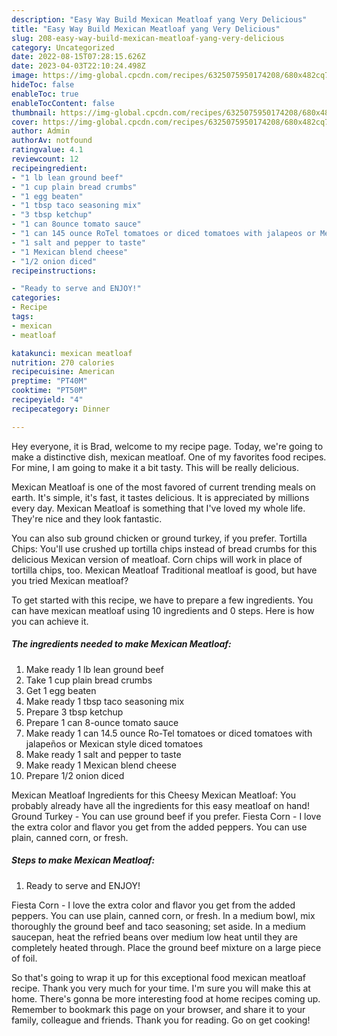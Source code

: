 ```yaml
---
description: "Easy Way Build Mexican Meatloaf yang Very Delicious"
title: "Easy Way Build Mexican Meatloaf yang Very Delicious"
slug: 208-easy-way-build-mexican-meatloaf-yang-very-delicious
category: Uncategorized
date: 2022-08-15T07:28:15.626Z
date: 2023-04-03T22:10:24.498Z
image: https://img-global.cpcdn.com/recipes/6325075950174208/680x482cq70/mexican-meatloaf-recipe-main-photo.jpg
hideToc: false
enableToc: true
enableTocContent: false
thumbnail: https://img-global.cpcdn.com/recipes/6325075950174208/680x482cq70/mexican-meatloaf-recipe-main-photo.jpg
cover: https://img-global.cpcdn.com/recipes/6325075950174208/680x482cq70/mexican-meatloaf-recipe-main-photo.jpg
author: Admin
authorAv: notfound
ratingvalue: 4.1
reviewcount: 12
recipeingredient:
- "1 lb lean ground beef"
- "1 cup plain bread crumbs"
- "1 egg beaten"
- "1 tbsp taco seasoning mix"
- "3 tbsp ketchup"
- "1 can 8ounce tomato sauce"
- "1 can 145 ounce RoTel tomatoes or diced tomatoes with jalapeos or Mexican style diced tomatoes"
- "1 salt and pepper to taste"
- "1 Mexican blend cheese"
- "1/2 onion diced"
recipeinstructions:

- "Ready to serve and ENJOY!"
categories:
- Recipe
tags:
- mexican
- meatloaf

katakunci: mexican meatloaf 
nutrition: 270 calories
recipecuisine: American
preptime: "PT40M"
cooktime: "PT50M"
recipeyield: "4"
recipecategory: Dinner

---
```



Hey everyone, it is Brad, welcome to my recipe page. Today, we're going to make a distinctive dish, mexican meatloaf. One of my favorites food recipes. For mine, I am going to make it a bit tasty. This will be really delicious.

Mexican Meatloaf is one of the most favored of current trending meals on earth. It's simple, it's fast, it tastes delicious. It is appreciated by millions every day. Mexican Meatloaf is something that I've loved my whole life. They're nice and they look fantastic.

You can also sub ground chicken or ground turkey, if you prefer. Tortilla Chips: You&#39;ll use crushed up tortilla chips instead of bread crumbs for this delicious Mexican version of meatloaf. Corn chips will work in place of tortilla chips, too. Mexican Meatloaf Traditional meatloaf is good, but have you tried Mexican meatloaf?


To get started with this recipe, we have to prepare a few ingredients. You can have mexican meatloaf using 10 ingredients and 0 steps. Here is how you can achieve it.

<!--inarticleads1-->

##### The ingredients needed to make Mexican Meatloaf:

1. Make ready 1 lb lean ground beef
1. Take 1 cup plain bread crumbs
1. Get 1 egg beaten
1. Make ready 1 tbsp taco seasoning mix
1. Prepare 3 tbsp ketchup
1. Prepare 1 can 8-ounce tomato sauce
1. Make ready 1 can 14.5 ounce Ro-Tel tomatoes or diced tomatoes with jalapeños or Mexican style diced tomatoes
1. Make ready 1 salt and pepper to taste
1. Make ready 1 Mexican blend cheese
1. Prepare 1/2 onion diced


Mexican Meatloaf Ingredients for this Cheesy Mexican Meatloaf: You probably already have all the ingredients for this easy meatloaf on hand! Ground Turkey - You can use ground beef if you prefer. Fiesta Corn - I love the extra color and flavor you get from the added peppers. You can use plain, canned corn, or fresh. 

<!--inarticleads2-->

##### Steps to make Mexican Meatloaf:


1. Ready to serve and ENJOY!

Fiesta Corn - I love the extra color and flavor you get from the added peppers. You can use plain, canned corn, or fresh. In a medium bowl, mix thoroughly the ground beef and taco seasoning; set aside. In a medium saucepan, heat the refried beans over medium low heat until they are completely heated through. Place the ground beef mixture on a large piece of foil. 

So that's going to wrap it up for this exceptional food mexican meatloaf recipe. Thank you very much for your time. I'm sure you will make this at home. There's gonna be more interesting food at home recipes coming up. Remember to bookmark this page on your browser, and share it to your family, colleague and friends. Thank you for reading. Go on get cooking!
